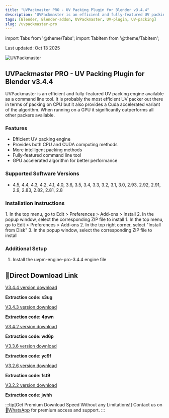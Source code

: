 ```yaml
---
title: "UVPackmaster PRO - UV Packing Plugin for Blender v3.4.4"
description: "UVPackmaster is an efficient and fully-featured UV packing engine available as a command line tool with CPU and CUDA computing methods."
tags: [Blender, Blender-addon, UVPackmaster, UV-plugin, UV-packing]
slug: /uvpackmaster-pro
---
```


import Tabs from '@theme/Tabs';
import TabItem from '@theme/TabItem';

Last updated: Oct 13 2025

![UVPackmaster](https://www.gfxcamp.com/wp-content/uploads/2022/04/Uvpackmaster-3.jpg)

## UVPackmaster PRO - UV Packing Plugin for Blender v3.4.4

UVPackmaster is an efficient and fully-featured UV packing engine available as a command line tool. It is probably the most efficient UV packer out there in terms of packing on CPU but it also provides a Cuda accelerated variant of the algorithm. When running on a GPU it significantly outperforms all other packers available.

### Features

- Efficient UV packing engine
- Provides both CPU and CUDA computing methods
- More intelligent packing methods
- Fully-featured command line tool
- GPU accelerated algorithm for better performance

### Supported Software Versions

- 4.5, 4.4, 4.3, 4.2, 4.1, 4.0, 3.6, 3.5, 3.4, 3.3, 3.2, 3.1, 3.0, 2.93, 2.92, 2.91, 2.9, 2.83, 2.82, 2.81, 2.8

### Installation Instructions

<Tabs>
<TabItem value="blender4" label="Blender 4.x or Lower" default>
1. In the top menu, go to Edit > Preferences > Add-ons > Install
2. In the popup window, select the corresponding ZIP file to install
</TabItem>
<TabItem value="blender41" label="Blender 4.1 or Higher">
1. In the top menu, go to Edit > Preferences > Add-ons
2. In the top right corner, select "Install from Disk"
3. In the popup window, select the corresponding ZIP file to install
</TabItem>
</Tabs>

### Additional Setup

1. Install the uvpm-engine-pro-3.4.4 engine file

## 🚀Direct Download Link

[V3.4.4 version download](https://pan.baidu.com/s/19qqGHXthI-2427rizPvIEA?pwd=s3ug)

**Extraction code: s3ug**

[V3.4.3 version download](https://pan.baidu.com/s/1fH4Vj8LxaNT-frWSsmDVHw?pwd=4pwn)

**Extraction code: 4pwn**

[V3.4.2 version download](https://pan.baidu.com/s/1Q1uyuytr_9BV_NfD3lzdYA?pwd=wd6p)

**Extraction code: wd6p**

[V3.3.6 version download](https://pan.baidu.com/s/1fpKORJfD51cjZCpSnEXdfw?pwd=yc9f)

**Extraction code: yc9f**

[V3.2.6 version download](https://pan.baidu.com/s/1p-cfOLjmuwQP09CzKqL3uw?pwd=fst9)

**Extraction code: fst9**

[V3.2.2 version download](https://pan.baidu.com/s/1UlmEUyXpXPvP5VZ9T--3cw?pwd=jwhh)

**Extraction code: jwhh**

:::tip[Get Premium Download Speed Without any Limitations!]
Contact us on [💬WhatsApp](https://wa.me/+8613237610083) for premium  access and support.
:::
